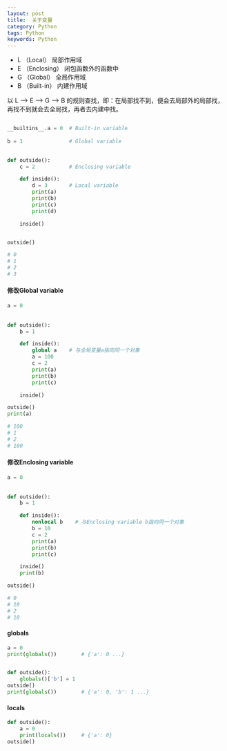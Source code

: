 ```yaml
---
layout: post
title:  关于变量 
category: Python
tags: Python
keywords: Python
---
```


* L （Local） 局部作用域
* E （Enclosing） 闭包函数外的函数中
* G （Global） 全局作用域
* B （Built-in） 内建作用域

以 L --> E --> G --> B 的规则查找，即：在局部找不到，便会去局部外的局部找，再找不到就会去全局找，再者去内建中找。

```python

__builtins__.a = 0  # Built-in variable
        
b = 1               # Global variable
        

def outside():
    c = 2           # Enclosing variable

    def inside():
        d = 3       # Local variable
		print(a)
        print(b)
        print(c)
        print(d)

    inside()


outside()

# 0
# 1
# 2
# 3

```

#### 修改Global variable

```python
a = 0              
  
  
def outside():
    b = 1          

    def inside():
        global a    # 与全局变量a指向同一个对象
        a = 100
        c = 2      
        print(a)
        print(b)
        print(c)

    inside()

outside()
print(a)

# 100
# 1
# 2
# 100
```

#### 修改Enclosing variable

```python
a = 0              
  
  
def outside():
    b = 1          

    def inside():
        nonlocal b    # 与Enclosing variable b指向同一个对象
        b = 10
        c = 2      
        print(a)
        print(b)
        print(c)

    inside()
    print(b)

outside()

# 0
# 10
# 2
# 10
```


#### globals

```python
a = 0
print(globals())        # {'a': 0 ...}


def outside():
    globals()['b'] = 1
outside()
print(globals())        # {'a': 0, 'b': 1 ...}
```

#### locals

```python
def outside():
    a = 0
    print(locals())     # {'a': 0}
outside()
```
